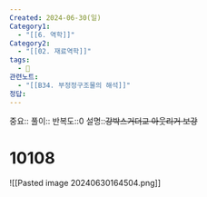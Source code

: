 ```yaml
---
Created: 2024-06-30(일)
Category1:
  - "[[6. 역학]]"
Category2:
  - "[[02. 재료역학]]"
tags:
  - 🧮
관련노트:
  - "[[B34. 부정정구조물의 해석]]"
정답:
---
```

중요::
풀이::
반복도::0
설명::~~강박스거더교 아웃리거 보강~~
#  10108

![[Pasted image 20240630164504.png]]